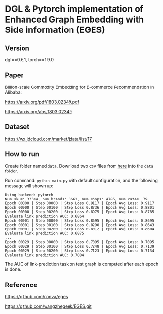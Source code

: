 # DGL & Pytorch implementation of Enhanced Graph Embedding with Side information (EGES)

## Version
dgl==0.6.1, torch==1.9.0

## Paper
Billion-scale Commodity Embedding for E-commerce Recommendation in Alibaba: 

https://arxiv.org/pdf/1803.02349.pdf

https://arxiv.org/abs/1803.02349

## Dataset
https://wx.jdcloud.com/market/jdata/list/17

## How to run
Create folder named `data`. Download two csv files from [here](https://github.com/Wang-Yu-Qing/dgl_data/tree/master/eges_data) into the `data` folder.

Run command: `python main.py` with default configuration, and the following message will shown up:

```
Using backend: pytorch
Num skus: 33344, num brands: 3662, num shops: 4785, num cates: 79
Epoch 00000 | Step 00000 | Step Loss 0.9117 | Epoch Avg Loss: 0.9117
Epoch 00000 | Step 00100 | Step Loss 0.8736 | Epoch Avg Loss: 0.8801
Epoch 00000 | Step 00200 | Step Loss 0.8975 | Epoch Avg Loss: 0.8785
Evaluate link prediction AUC: 0.6864
Epoch 00001 | Step 00000 | Step Loss 0.8695 | Epoch Avg Loss: 0.8695
Epoch 00001 | Step 00100 | Step Loss 0.8290 | Epoch Avg Loss: 0.8643
Epoch 00001 | Step 00200 | Step Loss 0.8012 | Epoch Avg Loss: 0.8604
Evaluate link prediction AUC: 0.6875
...
Epoch 00029 | Step 00000 | Step Loss 0.7095 | Epoch Avg Loss: 0.7095
Epoch 00029 | Step 00100 | Step Loss 0.7248 | Epoch Avg Loss: 0.7139
Epoch 00029 | Step 00200 | Step Loss 0.7123 | Epoch Avg Loss: 0.7134
Evaluate link prediction AUC: 0.7084
```

The AUC of link-prediction task on test graph is computed after each epoch is done.

## Reference
https://github.com/nonva/eges

https://github.com/wangzhegeek/EGES.git
